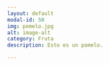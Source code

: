 ```yaml
---
layout: default
modal-id: 50
img: pomelo.jpg
alt: image-alt
category: Fruta
description: Esto es un pomelo.

---
```

